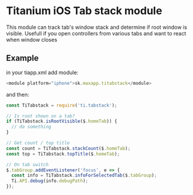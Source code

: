 # Titanium iOS Tab stack module

This module can track tab's window stack and determine if root window is visible. Usefull if you open controllers from various tabs and want to react when window closes

## Example
in your tiapp.xml add module:
```js
<module platform="iphone">sk.maxapp.titabstack</module>
```
and then:
```js
const TiTabstack = require('ti.tabstack');

// Is root shown on a tab?
if (TiTabstack.isRootVisible($.homeTab)) {
  // do something
}

// Get count / top title
const count = TiTabstack.stackCount($.homeTab);
const top = TiTabstack.topTitle($.homeTab);

// On tab switch
$.tabGroup.addEventListener('focus', e => {
  const info = TiTabstack.infoForSelectedTab($.tabGroup);
  Ti.API.debug(info.debugPath);
});
```

